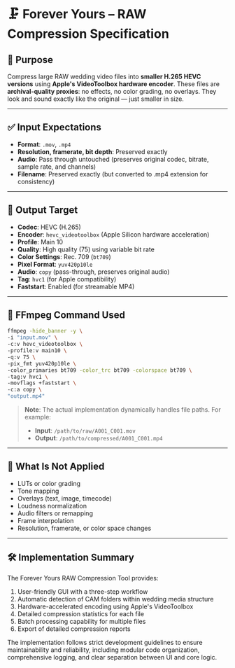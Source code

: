 # 🗜️ Forever Yours – RAW Compression Specification

## 🎯 Purpose

Compress large RAW wedding video files into **smaller H.265 HEVC versions** using **Apple's VideoToolbox hardware encoder**. These files are **archival-quality proxies**: no effects, no color grading, no overlays. They look and sound exactly like the original — just smaller in size.

---

## ✅ Input Expectations

- **Format**: `.mov`, `.mp4`
- **Resolution, framerate, bit depth**: Preserved exactly
- **Audio**: Pass through untouched (preserves original codec, bitrate, sample rate, and channels)
- **Filename**: Preserved exactly (but converted to .mp4 extension for consistency)

---

## 🧪 Output Target

- **Codec**: HEVC (H.265)
- **Encoder**: `hevc_videotoolbox` (Apple Silicon hardware acceleration)
- **Profile**: Main 10
- **Quality**: High quality (75) using variable bit rate
- **Color Settings**: Rec. 709 (`bt709`)
- **Pixel Format**: `yuv420p10le`
- **Audio**: `copy` (pass-through, preserves original audio)
- **Tag**: `hvc1` (for Apple compatibility)
- **Faststart**: Enabled (for streamable MP4)

---

## 🧾 FFmpeg Command Used

```bash
ffmpeg -hide_banner -y \
-i "input.mov" \
-c:v hevc_videotoolbox \
-profile:v main10 \
-q:v 75 \
-pix_fmt yuv420p10le \
-color_primaries bt709 -color_trc bt709 -colorspace bt709 \
-tag:v hvc1 \
-movflags +faststart \
-c:a copy \
"output.mp4"
```

> **Note**: The actual implementation dynamically handles file paths. For example:
>
> - **Input**: `/path/to/raw/A001_C001.mov`
> - **Output**: `/path/to/compressed/A001_C001.mp4`

---

## 🛑 What Is Not Applied

- LUTs or color grading
- Tone mapping
- Overlays (text, image, timecode)
- Loudness normalization
- Audio filters or remapping
- Frame interpolation
- Resolution, framerate, or color space changes

---

## 🛠 Implementation Summary

The Forever Yours RAW Compression Tool provides:

1. User-friendly GUI with a three-step workflow
2. Automatic detection of CAM folders within wedding media structure
3. Hardware-accelerated encoding using Apple's VideoToolbox
4. Detailed compression statistics for each file
5. Batch processing capability for multiple files
6. Export of detailed compression reports

The implementation follows strict development guidelines to ensure maintainability and reliability, including modular code organization, comprehensive logging, and clear separation between UI and core logic.